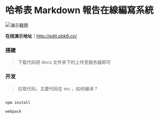# 哈希表 Markdown 報告在線編寫系統

![演示截图](https://i.loli.net/2019/07/11/5d2740ccc88bc49689.png)

**在线演示地址：**<http://edit.pbk6.cn/>

### 搭建
> 下载代码把 docs 文件夹下的上传至服务器即可

### 开发
> 拉取代码，主要代码在 src ，如何编译？
```

npm install

webpack

```
